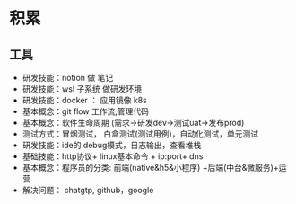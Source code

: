 # 积累

## 工具

- 研发技能：notion 做 笔记
- 研发技能：wsl 子系统  做研发环境
- 研发技能：docker ： 应用镜像 k8s
- 基本概念：git flow 工作流,管理代码
- 基本概念：软件生命周期 (需求→研发dev→测试uat→发布prod)
- 测试方式：冒烟测试， 白盒测试(测试用例)，自动化测试，单元测试
- 研发技能：ide的 debug模式，日志输出，查看堆栈
- 基础技能：http协议+ linux基本命令 + ip:port+ dns
- 基本概念：程序员的分类: 前端(native&h5&小程序) +后端(中台&微服务)+运营
- 解决问题： chatgtp, github，google